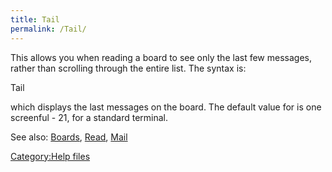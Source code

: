 ```yaml
---
title: Tail
permalink: /Tail/
---
```


This allows you when reading a board to see only the last few messages,
rather than scrolling through the entire list. The syntax is:

Tail <num>

which displays the last <num> messages on the board. The default value
for <num> is one screenful - 21, for a standard terminal.

See also: [Boards](Boards "wikilink"), [Read](Read "wikilink"),
[Mail](Mail "wikilink")

[Category:Help files](Category:Help_files "wikilink")